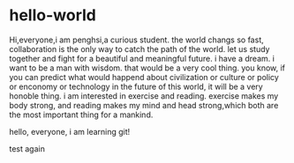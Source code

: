 # hello-world

Hi,everyone,i am penghsi,a curious student. the world changs so fast, collaboration is the only way to catch the path of the world. let us study together and fight for a beautiful and meaningful future.
i have a dream. i want to be a man with wisdom. that would be a very cool thing. you know, if you can predict what would happend about civilization or culture or policy or enconomy or technology in the future of this world, it will be a very honoble thing.
i am interested in exercise and reading. exercise makes my body strong, and reading makes my mind and head strong,which both are the most important thing for a mankind.

hello, everyone, i am learning git!

test again